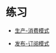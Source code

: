 # 练习

- [生产-消费模式](https://github.com/gooopher/go-insight/blob/develop/skill/pratice/queue/producer_consumer_test.go)

- [发布-订阅模式](https://github.com/gooopher/go-insight/blob/develop/skill/pratice/queue/publish_subscribe_test.go)

